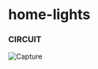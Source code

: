 # home-lights
### CIRCUIT 
![Capture](https://user-images.githubusercontent.com/67919419/179478771-a268db8b-e51c-433a-a665-dc20cce27ce3.PNG)
